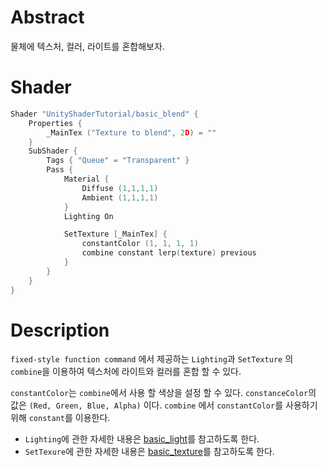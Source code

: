 # Abstract

물체에 텍스처, 컬러, 라이트를 혼합해보자.

# Shader

```c
Shader "UnityShaderTutorial/basic_blend" {
    Properties {
        _MainTex ("Texture to blend", 2D) = ""
    }
    SubShader {
        Tags { "Queue" = "Transparent" }
        Pass {
        	Material {
                Diffuse (1,1,1,1)
                Ambient (1,1,1,1)
            }
            Lighting On

            SetTexture [_MainTex] {
                constantColor (1, 1, 1, 1)
                combine constant lerp(texture) previous
            }
        }
    }
}
```

# Description

`fixed-style function command` 에서 제공하는 `Lighting`과 `SetTexture` 의 `combine`을 이용하여 텍스처에 라이트와 컬러를 혼합 할 수 있다. 

`constantColor`는 `combine`에서 사용 할 색상을 설정 할 수 있다. `constanceColor`의 값은 `(Red, Green, Blue, Alpha)` 이다. `combine` 에서 `constantColor`를 사용하기 위해 `constant`를 이용한다.
 
* `Lighting`에 관한 자세한 내용은 [basic_light](/Assets/Tutorials/basic_light/basic_light.md)를 참고하도록 한다.
* `SetTexure`에 관한 자세한 내용은 [basic_texture](/Assets/Tutorials/basic_texture/basic_texture.md)를 참고하도록 한다.
